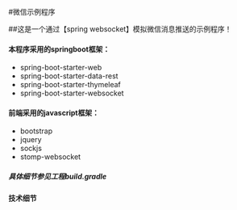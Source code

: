 #微信示例程序

##这是一个通过【spring websocket】模拟微信消息推送的示例程序！

#### 本程序采用的springboot框架：
* spring-boot-starter-web
* spring-boot-starter-data-rest
* spring-boot-starter-thymeleaf
* spring-boot-starter-websocket

#### 前端采用的javascript框架：
* bootstrap
* jquery
* sockjs
* stomp-websocket

##### 具体细节参见工程build.gradle

#### 技术细节

